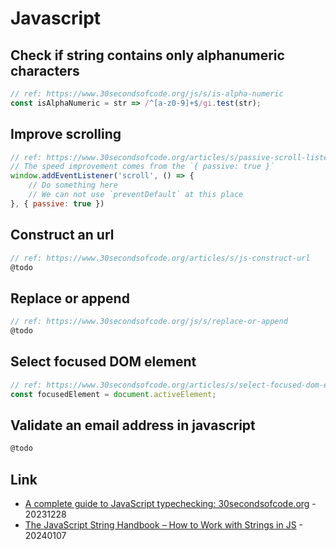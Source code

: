 # Javascript

## Check if string contains only alphanumeric characters

```js
// ref: https://www.30secondsofcode.org/js/s/is-alpha-numeric
const isAlphaNumeric = str => /^[a-z0-9]+$/gi.test(str);
```

## Improve scrolling

```js
// ref: https://www.30secondsofcode.org/articles/s/passive-scroll-listener-performance
// The speed improvement comes from the `{ passive: true }`
window.addEventListener('scroll', () => {
    // Do something here
    // We can not use `preventDefault` at this place
}, { passive: true })
```

## Construct an url

```js
// ref: https://www.30secondsofcode.org/articles/s/js-construct-url
@todo
```

## Replace or append

```js
// ref: https://www.30secondsofcode.org/js/s/replace-or-append
@todo
```

## Select focused DOM element

```js
// ref: https://www.30secondsofcode.org/articles/s/select-focused-dom-element
const focusedElement = document.activeElement;
```

## Validate an email address in javascript

```js
@todo
```

## Link

* [A complete guide to JavaScript typechecking: 30secondsofcode.org](https://www.30secondsofcode.org/js/s/complete-guide-to-js-type-checking/) - 20231228
* [The JavaScript String Handbook – How to Work with Strings in JS](https://www.freecodecamp.org/news/javascript-string-handbook/) - 20240107
